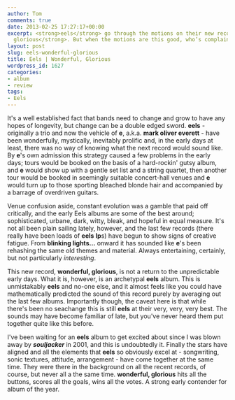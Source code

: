 ```yaml
---
author: Tom
comments: true
date: 2013-02-25 17:27:17+00:00
excerpt: <strong>eels</strong> go through the motions on their new record, <strong>wonderful,
  glorious</strong>. But when the motions are this good, who’s complaining?!
layout: post
slug: eels-wonderful-glorious
title: Eels | Wonderful, Glorious
wordpress_id: 1627
categories:
- album
- review
tags:
- Eels
---
```


It's a well established fact that bands need to change and grow to have any hopes of longevity, but change can be a double edged sword. **eels** - originally a trio and now the vehicle of **e**, a.k.a. **mark oliver everett** - have been wonderfully, mystically, inevitably prolific and, in the early days at least, there was no way of knowing what the next record would sound like. By **e**'s own admission this strategy caused a few problems in the early days; tours would be booked on the basis of a hard-rockin' gutsy album, and **e** would show up with a gentle set list and a string quartet, then another tour would be booked in seemingly suitable concert-hall venues and **e** would turn up to those sporting bleached blonde hair and accompanied by a barrage of overdriven guitars.

Venue confusion aside, constant evolution was a gamble that paid off critically, and the early Eels albums are some of the best around; sophisticated, urbane, dark, witty, bleak, and hopeful in equal measure. It's not all been plain sailing lately, however, and the last few records (there really have been loads of **eels** **lp**s) have begun to show signs of creative fatigue. From **blinking lights...** onward it has sounded like **e**'s been rehashing the same old themes and material. Always entertaining, certainly, but not particularly _interesting_.

This new record, **wonderful, glorious**, is not a return to the unpredictable early days. What it is, however, is an archetypal **eels** album. This is unmistakably **eels** and no-one else, and it almost feels like you could have mathematically predicted the sound of this record purely by averaging out the last few albums. Importantly though, the caveat here is that while there's been no seachange this is still **eels** at their very, very, very best. The sounds may have become familiar of late, but you've never heard them put together quite like this before.

I've been waiting for an **eels** album to get excited about since I was blown away by **_souljacker_** in 2001, and this is undoubtedly it. Finally the stars have aligned and all the elements that **eels** so obviously excel at - songwriting, sonic textures, attitude, arrangement - have come together at the same time. They were there in the background on all the recent records, of course, but never all a the same time. **wonderful, glorious** hits all the buttons, scores all the goals, wins all the votes. A strong early contender for album of the year.
